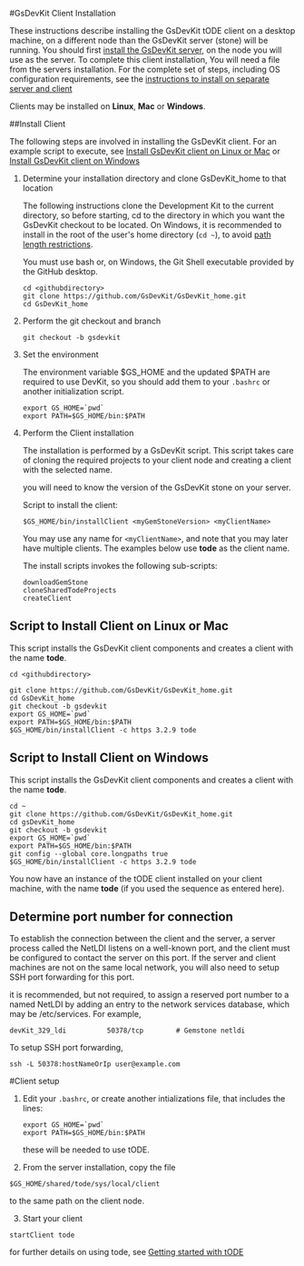 #GsDevKit Client Installation

These instructions describe installing the GsDevKit tODE client on a desktop machine, on a different node than the GsDevKit server (stone) will be running.  You should first [install the GsDevKit server][1], on the node you will use as the server. To complete this client installation, You will need a file from the servers installation.  For the complete set of steps, including OS configuration requirements, see the [instructions to install on separate server and client][2]

Clients may be installed on **Linux**, **Mac** or **Windows**. 

##Install Client

The following steps are involved in installing the GsDevKit client. For an example script to execute, see [Install GsDevKit client on Linux or Mac](#script-to-install-client) or [Install GsDevKit client on Windows](#script-to-install-client-on-windows)

1. Determine your installation directory and clone GsDevKit_home to that location

   The following instructions clone the Development Kit to the current directory, so before starting, cd to the directory in which you want the GsDevKit checkout to be located.  On Windows, it is recommended to install in the root of the user's home directory (`cd ~`), to avoid [path length restrictions][3].
   
   You must use bash or, on Windows, the Git Shell executable provided by the GitHub desktop.

   ```
   cd <githubdirectory>
   git clone https://github.com/GsDevKit/GsDevKit_home.git
   cd GsDevKit_home
   ```

2. Perform the git checkout and branch
   ```
   git checkout -b gsdevkit
   ```

3. Set the environment

   The environment variable $GS_HOME and the updated $PATH are required to use DevKit, so you should add them to your `.bashrc` or another initialization script.
   ```
   export GS_HOME=`pwd`
   export PATH=$GS_HOME/bin:$PATH
   ```

4. Perform the Client installation
   
    The installation is performed by a GsDevKit script.  This script takes care of cloning the required projects to your client node and creating a client with the selected name.  

   you will need to know the version of the GsDevKit stone on your server.

   Script to install the client:
   ```
   $GS_HOME/bin/installClient <myGemStoneVersion> <myClientName>
   ```
   You may use any name for `<myClientName>`, and note that you may later have multiple clients. The examples below use  **tode** as the client name.

   The install scripts invokes the following sub-scripts:
   ```
   downloadGemStone
   cloneSharedTodeProjects
   createClient 
   ```

## Script to Install Client on Linux or Mac

This script installs the GsDevKit client components and creates a client with the name **tode**.

 ```
cd <githubdirectory>

git clone https://github.com/GsDevKit/GsDevKit_home.git
cd GsDevKit_home
git checkout -b gsdevkit
export GS_HOME=`pwd`
export PATH=$GS_HOME/bin:$PATH
$GS_HOME/bin/installClient -c https 3.2.9 tode
 ```

## Script to Install Client on Windows

This script installs the GsDevKit client components and creates a client with the name **tode**.


 ```
cd ~
git clone https://github.com/GsDevKit/GsDevKit_home.git
cd gsDevKit_home
git checkout -b gsdevkit
export GS_HOME=`pwd`
export PATH=$GS_HOME/bin:$PATH
git config --global core.longpaths true   
$GS_HOME/bin/installClient -c https 3.2.9 tode

 ```
You now have an instance of the tODE client installed on your client machine, with the name **tode** (if you used the sequence as entered here).  

## Determine port number for connection

To establish the connection between the client and the server, a server process called the NetLDI listens on a well-known port, and the client must be configured to contact the server on  this port.  If the server and client  machines are not on the same local network, you will also need to setup SSH port forwarding for this port.

it is recommended, but not required, to assign a reserved port number to a named NetLDI by adding an entry to the network services database, which may be /etc/services.  For example,
```
devKit_329_ldi          50378/tcp        # Gemstone netldi
```

To setup SSH port forwarding, 

```
ssh -L 50378:hostNameOrIp user@example.com
```


#Client setup

1. Edit your `.bashrc`, or create another intializations file, that includes the lines:

   ```
   export GS_HOME=`pwd`
   export PATH=$GS_HOME/bin:$PATH
   ```

   these  will be needed to use tODE.

2.  From the server installation, copy the file

   `$GS_HOME/shared/tode/sys/local/client`

   to the same path on the client node.

3.  Start your client

   ```
   startClient tode 
   ```

   for further details on using tode, see [Getting started with tODE][4]







[1]: ./installDevKitServer.md
[2]: ./README.md#installation-on-separate-server-and-client
[3]:  https://github.com/git-for-windows/git/wiki/Git-cannot-create-a-file-or-directory-with-a-long-path
[4]: ../gettingStartedWithTode.md




